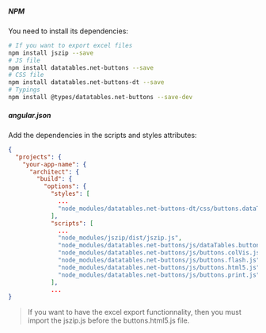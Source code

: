 ##### NPM

You need to install its dependencies:

```bash
# If you want to export excel files
npm install jszip --save
# JS file
npm install datatables.net-buttons --save
# CSS file
npm install datatables.net-buttons-dt --save
# Typings
npm install @types/datatables.net-buttons --save-dev
```
##### angular.json

Add the dependencies in the scripts and styles attributes:

```json  
{
  "projects": {
    "your-app-name": {
      "architect": {
        "build": {
          "options": {
            "styles": [
              ...
              "node_modules/datatables.net-buttons-dt/css/buttons.dataTables.css"
            ],
            "scripts": [
              ...
              "node_modules/jszip/dist/jszip.js",
              "node_modules/datatables.net-buttons/js/dataTables.buttons.js",
              "node_modules/datatables.net-buttons/js/buttons.colVis.js",
              "node_modules/datatables.net-buttons/js/buttons.flash.js",
              "node_modules/datatables.net-buttons/js/buttons.html5.js",
              "node_modules/datatables.net-buttons/js/buttons.print.js"
            ],
            ...
}
```
> If you want to have the excel export functionnality, then you must import the jszip.js before the buttons.html5.js file.
